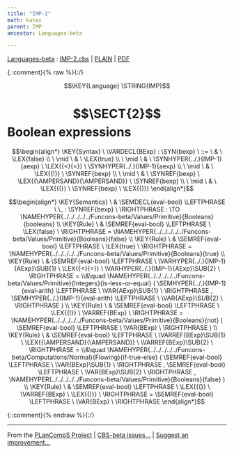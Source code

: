 ```yaml
---
title: "IMP-2"
math: katex
parent: IMP
ancestor: Languages-beta

---
```

[Languages-beta] : [IMP-2.cbs] \| [PLAIN] \| [PDF]

{::comment}{% raw %}{:/}

$$\KEY{Language} \STRING{IMP}$$

# $$\SECT{2}$$ Boolean expressions
           


$$\begin{align*}
  \KEY{Syntax} \
    \VARDECL{BExp} : \SYN{bexp}
      \ ::= \ & \
      \LEX{false} \\
      \ \mid \ & \ \LEX{true} \\
      \ \mid \ & \ \SYNHYPER{../.}{IMP-1}{aexp} \ \LEX{{<}{=}} \ \SYNHYPER{../.}{IMP-1}{aexp} \\
      \ \mid \ & \ \LEX{{!}} \ \SYNREF{bexp} \\
      \ \mid \ & \ \SYNREF{bexp} \ \LEX{{\AMPERSAND}{\AMPERSAND}} \ \SYNREF{bexp} \\
      \ \mid \ & \ \LEX{{(}} \ \SYNREF{bexp} \ \LEX{{)}}
\end{align*}$$

$$\begin{align*}
  \KEY{Semantics} \
  & \SEMDECL{eval-bool} \LEFTPHRASE \ \_ : \SYNREF{bexp} \ \RIGHTPHRASE  
    :  \TO \NAMEHYPER{../../../../../Funcons-beta/Values/Primitive}{Booleans}{booleans} 
\\
  \KEY{Rule} \
    & \SEMREF{eval-bool} \LEFTPHRASE \
                            \LEX{false} \
                          \RIGHTPHRASE  = 
      \NAMEHYPER{../../../../../Funcons-beta/Values/Primitive}{Booleans}{false}
\\
  \KEY{Rule} \
    & \SEMREF{eval-bool} \LEFTPHRASE \
                            \LEX{true} \
                          \RIGHTPHRASE  = 
      \NAMEHYPER{../../../../../Funcons-beta/Values/Primitive}{Booleans}{true}
\\
  \KEY{Rule} \
    & \SEMREF{eval-bool} \LEFTPHRASE \
                            \VARHYPER{../.}{IMP-1}{AExp}\SUB{1} \ \LEX{{<}{=}} \ \VARHYPER{../.}{IMP-1}{AExp}\SUB{2} \
                          \RIGHTPHRASE  = \\&\quad
      \NAMEHYPER{../../../../../Funcons-beta/Values/Primitive}{Integers}{is-less-or-equal}
        (  \SEMHYPER{../.}{IMP-1}{eval-arith} \LEFTPHRASE \
                                    \VAR{AExp}\SUB{1} \
                                  \RIGHTPHRASE , 
               \SEMHYPER{../.}{IMP-1}{eval-arith} \LEFTPHRASE \
                                    \VAR{AExp}\SUB{2} \
                                  \RIGHTPHRASE  )
\\
  \KEY{Rule} \
    & \SEMREF{eval-bool} \LEFTPHRASE \
                            \LEX{{!}} \ \VARREF{BExp} \
                          \RIGHTPHRASE  = 
      \NAMEHYPER{../../../../../Funcons-beta/Values/Primitive}{Booleans}{not}
        (  \SEMREF{eval-bool} \LEFTPHRASE \
                                    \VAR{BExp} \
                                  \RIGHTPHRASE  )
\\
  \KEY{Rule} \
    & \SEMREF{eval-bool} \LEFTPHRASE \
                            \VARREF{BExp}\SUB{1} \ \LEX{{\AMPERSAND}{\AMPERSAND}} \ \VARREF{BExp}\SUB{2} \
                          \RIGHTPHRASE  = \\&\quad
      \NAMEHYPER{../../../../../Funcons-beta/Computations/Normal}{Flowing}{if-true-else}
        (  \SEMREF{eval-bool} \LEFTPHRASE \
                                    \VAR{BExp}\SUB{1} \
                                  \RIGHTPHRASE , 
               \SEMREF{eval-bool} \LEFTPHRASE \
                                    \VAR{BExp}\SUB{2} \
                                  \RIGHTPHRASE , 
               \NAMEHYPER{../../../../../Funcons-beta/Values/Primitive}{Booleans}{false} )
\\
  \KEY{Rule} \
    & \SEMREF{eval-bool} \LEFTPHRASE \
                            \LEX{{(}} \ \VARREF{BExp} \ \LEX{{)}} \
                          \RIGHTPHRASE  = 
      \SEMREF{eval-bool} \LEFTPHRASE \
                            \VAR{BExp} \
                          \RIGHTPHRASE 
\end{align*}$$


[Funcons-beta]: /CBS-beta/math/Funcons-beta
  "FUNCONS-BETA"
[Unstable-Funcons-beta]: /CBS-beta/math/Unstable-Funcons-beta
  "UNSTABLE-FUNCONS-BETA"
[Languages-beta]: /CBS-beta/math/Languages-beta
  "LANGUAGES-BETA"
[Unstable-Languages-beta]: /CBS-beta/math/Unstable-Languages-beta
  "UNSTABLE-LANGUAGES-BETA"
[CBS-beta]: /CBS-beta
  "CBS-BETA"
[IMP-2.cbs]: https://github.com/plancomps/CBS-beta/blob/master/Languages-beta/IMP/IMP-cbs/IMP/IMP-2/IMP-2.cbs
  "CBS SOURCE FILE ON GITHUB"
[PLAIN]: /CBS-beta/docs/Languages-beta/IMP/IMP-cbs/IMP/IMP-2
  "CBS SOURCE WEB PAGE"
 [PRETTY]: /CBS-beta/math/Languages-beta/IMP/IMP-cbs/IMP/IMP-2
  "CBS-KATEX WEB PAGE"
[PDF]: /CBS-beta/math/Languages-beta/IMP/IMP-cbs/IMP/IMP-2/IMP-2.pdf
  "CBS-LATEX PDF FILE"
[PLanCompS Project]: https://plancomps.github.io
  "PROGRAMMING LANGUAGE COMPONENTS AND SPECIFICATIONS PROJECT HOME PAGE"
{::comment}{% endraw %}{:/}

____
From the [PLanCompS Project] | [CBS-beta issues...] | [Suggest an improvement...]

[CBS-beta issues...]: https://github.com/plancomps/CBS-beta/issues
  "CBS-BETA ISSUE REPORTS ON GITHUB"
[Suggest an improvement...]: mailto:plancomps@gmail.com?Subject=CBS-beta%20-%20comment&Body=Re%3A%20CBS-beta%20specification%20at%20IMP/IMP-2/IMP-2.cbs%0A%0AComment/Query/Issue/Suggestion%3A%0A%0A%0ASignature%3A%0A
  "GENERATE AN EMAIL TEMPLATE"
